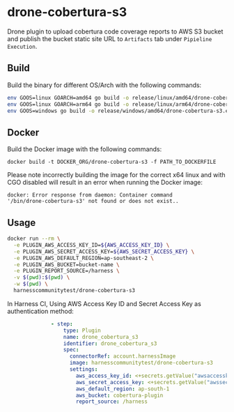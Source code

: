 # drone-cobertura-s3

Drone plugin to upload cobertura code coverage reports to AWS S3 bucket and publish the bucket static site URL to `Artifacts` tab under `Pipieline Execution`.

## Build

Build the binary for different OS/Arch with the following commands:

```bash
env GOOS=linux GOARCH=amd64 go build -o release/linux/amd64/drone-cobertura-s3 .
env GOOS=linux GOARCH=arm64 go build -o release/linux/arm64/drone-cobertura-s3 .
env GOOS=windows go build -o release/windows/amd64/drone-cobertura-s3.exe   
```

## Docker

Build the Docker image with the following commands:

```
docker build -t DOCKER_ORG/drone-cobertura-s3 -f PATH_TO_DOCKERFILE
```

Please note incorrectly building the image for the correct x64 linux and with
CGO disabled will result in an error when running the Docker image:

```
docker: Error response from daemon: Container command
'/bin/drone-cobertura-s3' not found or does not exist..
```

## Usage

```bash
docker run --rm \
  -e PLUGIN_AWS_ACCESS_KEY_ID=${AWS_ACCESS_KEY_ID} \
  -e PLUGIN_AWS_SECRET_ACCESS_KEY=${AWS_SECRET_ACCESS_KEY} \
  -e PLUGIN_AWS_DEFAULT_REGION=ap-southeast-2 \
  -e PLUGIN_AWS_BUCKET=bucket-name \
  -e PLUGIN_REPORT_SOURCE=/harness \
  -v $(pwd):$(pwd) \
  -w $(pwd) \
  harnesscommunitytest/drone-cobertura-s3
```



In Harness CI,
Using AWS Access Key ID and Secret Access Key as authentication method:
```yaml
              - step:
                  type: Plugin
                  name: drone_cobertura_s3
                  identifier: drone_cobertura_s3
                  spec:
                    connectorRef: account.harnessImage
                    image: harnesscommunitytest/drone-cobertura-s3
                    settings:
                      aws_access_key_id: <+secrets.getValue("awsaccesskeyid")>
                      aws_secret_access_key: <+secrets.getValue("awssecretaccesskey")>
                      aws_default_region: ap-south-1
                      aws_bucket: cobertura-plugin
                      report_source: /harness
```
